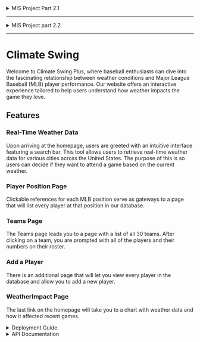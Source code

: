 <details>

<summary>  MIS Project Part 2.1  </summary>

## Overview ##

This is a prototype build for my baseball climate website.  I hope to be able to add data so the viewer can select a team in the National League East and view how many wins they have when it's a certain temperature outside.  Its currently filled with dummy data that can be changed
as I learn to scrape or upload data to my website/code. Below is a breakdown of my current pages as of 2/6/2024.
## Research Findings ##
### Websites ###
[Baseball History](https://www.baseball-almanac.com/history/today.php?d=01-01)
- A very simple easily copiable website
- I would like to maybe implement its calendar function of just picking the day and it shows you everything that happened. 
- Also has the option to just select based on team
This website is very simple, although there are a lot of ads.  While it is very simple it has a huge database on baseball.  It can tell you stats about specific players or just a broad overview of the team.  It does not limit itself to just stats but gives a broader range of information such as “weird” baseball facts like a player being struck by lighting and finishing the game.  This website is made for baseball fans, not sports bettors.

[FanGraphs](https://www.fangraphs.com/)
- Has way more than just stats (blogs, news, other resources)
- Has a projections page to show potential future play and stats.  (could do to show how a team might play in certain weather, (wins/(wins+losses))
Aside from giving stats this website also gives future and prospective stats for current players.  It contains new articles and blog posts about current events, but it also contains a robust fantasy tool kit.  It analyzes player data and says if they should be drafted higher or lower if they have high potential and are sleeper pick.  This makes it very easy for fantasy users to scout players and better plan their draft.  This could be implemented on my website to give futures about teams and how they might play in certain weather conditions.  This website is slightly more complex but still easy to navigate.

[Baseball-Reference](https://www.baseball-reference.com/)
- Has a history of team records and other facts such as birthdays and death days
- The drop-down function allows you to pick specific stats you want to see from a team such as general averages for a season or specifically for batting or pitching
This website is like the other two in that it gives a plethora of information on many different players and teams.  The thing I specifically like and want to replicate is the drop down box to navigate and sort the data the user is trying to find.  Just like the travel website we are building by asking the user what they are trying to find at the very top of the website, it becomes very easy to navigate, and anyone can use it. 

### GitHub Repos ###
[Searchable Tables](https://github.com/key-lime-box/dynamic-table?tab=readme-ov-file)
This has not been implemented yet.  But I will be using it to make better tables for my teams so that people can querey out data and not have to scroll through a bunch of data.  This creates tables that can be sorted and filtered similar to Excel; it is written in java script.

[Weather Tracker](https://github.com/sachinprajapati8604/Weather_webApp/blob/main/index.html) <br>
This GitHub repo creates a useable weather tracker for a searched location.  I made changes to the look of it as well as converting it to Fahrenheit.  This is used to check the weather at the city the stadium is located.  It can be used to plan your day at the ballpark or to see what the weather is supposed to be so you can look at the team table and get a better understanding of how they might do.  With it not being limited to certain teams I am able to expand my website in the future to beyond the NL East.  


## Website Overview ##
### Home Page ###
  The first page the user sees when they navigate to my site is simple.  It's a jumping-off point to other parts of my website where the actual information is.  The home page lists every team in the NL East and allows you to navigate to the team page by clicking the team's name.  It also contains a weather bar that allows you to search a location to get weather data from, I am working on making it only show the 5 teams' stadium locations.
### Team Sites ###
  Each team's page is fundamentally the same with all the information being the same.  The page currently displays a table consisting of a date, win/loss, and the temperature.  Moving forward I hope to clean the data so that it's searchable rather than just all being on the page at once.
  I'd like the user to be able to  filter the data.  I attempted to make the websites more personable by adding the team's home stadium as the background of their page.
## Moving Forward ##
Moving forward I'd like to make the website look better and run smoother.  I want it to be able to run queries so a user can grab specific information they may need.  With these queries I'd like to be able to show the data in other ways such as counting the number of wins or losses at a certain temperature or showing
a specific date and whether the team won or lost and what the temperature was.  
Here is a quick checklist of what I hope to accomplish in the future:
- [ ] Make site data filterable
- [ ] Improve UI
- [ ] Add different functions to show different views of the data




## Sources ## 
[Calander Script](https://github.com/capjamesg/web-calendar/blob/main/webcalendar.js) <br>
[W3 Schools HTML](https://www.w3schools.com/html/default.asp) <br>
[W3 Schools CSS](https://www.w3schools.com/css/default.asp) <br>
[Markdown Guide](https://www.markdownguide.org/cheat-sheet/) <br>
Class Work <br>
[Stack Overflow](https://stackoverflow.com/) <br>

#### Reflection ####
The use of external sources has been critical in my success so far.  Without the ability to see others code on github or stack overflow many of the problems that I have couldnt be solved.  Github is very helpful in generating ideas and finding useful aspects you might want to add to your website, where as stack overflow is beneficial for troubleshooting errors or learning how to better do some aspects of code.  The most useful resource of all of them however, is W3 Schools. W3 helped establish an understanding of basic functions of CSS, HTML, and even JavaScript.  Its what allows me to learn and create more on my own without having to rely entirely on help from stack overflow or github.  I did not use Chat GPT during this assignment, but I am sure I will in the future. I beleive it will be beneficial to help think of ideas while aslo helping to fix some broken code; while its not perfect it might give me the push I need to figure it out on my own.  
</details>

***
<details>
<summary> MIS Project part 2.2 </summary>

## Merger Statement ##

We're creating a comprehensive application that seamlessly integrates weather analytics with team performance metrics. Whether it's understanding how temperature fluctuations impact batting averages or uncovering the influence of weather patterns on win-loss records, our application provides insight into the correlation between climate and baseball. Additionally, we go beyond the confines of the ballpark by offering users the ability to explore the temperature data of any city with a simple search feature. Whether you're planning on attending the game, or you are interested for fantasy purposes, our application is ideal for you.
</details>



***
# Climate Swing #
Welcome to Climate Swing Plus, where baseball enthusiasts can dive into the fascinating relationship between weather conditions and Major League Baseball (MLB) player performance. Our website offers an interactive experience tailored to help users understand how weather impacts the game they love.

## Features

### Real-Time Weather Data
Upon arriving at the homepage, users are greeted with an intuitive interface featuring a search bar. This tool allows users to retrieve real-time weather data for various cities across the United States. The purpose of this is so users can decide if they want to attend a game based on the current weather.

### Player Position Page
Clickable references for each MLB position serve as gateways to a page that will list every player at that position in our database.

### Teams Page
The Teams page leads you to a page with a list of all 30 teams. After clicking on a team, you are prompted with all of the players and their numbers on their roster.

### Add a Player
There is an additional page that will let you view every player in the database and allow you to add a new player.

### WeatherImpact Page
The last link on the homepage will take you to a chart with weather data and how it affected recent games.


<details>
 <summary> Deployment Guide </summary>
 
  ### Database Deployment ###
  
  1. First import the database onto your machine from our [database github](https://github.com/jlm00007/BaseballDB) making sure to run the following code in order.
  2. Copy the [Database Creation](https://github.com/jlm00007/BaseballDB/blob/main/DatabaseCreation.sql) code and run it.
  3. Copy the [Database Data](https://github.com/jlm00007/BaseballDB/blob/main/DatabaseData.sql) code and run it.
  4. Grab each stored procedure from the Database GitHub home page (labeled with each person's name) making sure to run one stored procedure at a time.
 Once the Database is working properly with no errors move on to step two, setting up the website.
### Website and API Deployment ###
1. Now that the Database is working clone the repository with this [Github link](https://github.com/jlm00007/MISProject.git), the code should automatically link the Database and the website.
2. Once the code is in your machine go to the top of your screen where the start option is and hit the drop-down arrow
3. navigate to the configure startup projects and click on it.
4. Once it opens the popup menu select multiple startup projects and select to run both the MIS Project and the BaseballSiteAPI, this will allow the website to communicate to the API we have created.
5. Hit run and use the website as you wish.
If you have any trouble with the website please email us at: jlm00007@mix.wvu.edu, gdc00008@mix.wvu.edu, dgn0001@mix.wvu.edu <br>
You can also try to troubleshoot using [W3 Schools](https://www.w3schools.com/) or [Chat GPT](https://chat.openai.com/)
</details>

<details>
<summary> API Documentation </summary>


### Get Players by Team API - ###
This API allows the user to select a listed team and view that team's players and their numbers.  To use it, the user must choose a team, which will enter a team ID in the URL.

### Get Teams by Division	API - ###
This API allows the user to enter a division and view the teams in that division. It requires the user to enter the division name and will then return the teams' IDs, names, cities, and states. To use it, the user must enter a division.

### Add Player API - ###
This API allows the user to add a new player to the database. It requires the user to enter the player's ID, name, team, number, and position, then returns these as outputs. To use it, the user must enter all of the required parameters for a player.

### Get Player Details API - ###
This API allows the user to get a player's details. It requires the user to enter a player's ID and then returns the player's name, team, number, and position. To use it, the user must enter a player ID. NOTE: This API does not properly function

</details>
